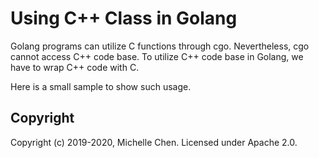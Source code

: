 # Using C++ Class in Golang

Golang programs can utilize C functions through cgo. Nevertheless, cgo cannot access C++ code base. To utilize C++ code base in Golang, we have to wrap C++ code with C.

Here is a small sample to show such usage.

## Copyright

Copyright (c) 2019-2020, Michelle Chen. Licensed under Apache 2.0.
